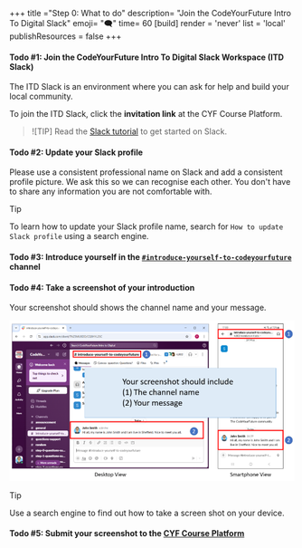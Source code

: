 +++
title ="Step 0: What to do"
description= "Join the CodeYourFuture Intro To Digital Slack"
emoji= "🗨"
time= 60
[build]
  render = 'never'
  list = 'local'
  publishResources = false 
+++


#### Todo #1: Join the CodeYourFuture Intro To Digital Slack Workspace (ITD Slack)

The ITD Slack is an environment where you can ask for help and build your local community.

To join the ITD Slack, click the **invitation link** at the CYF Course Platform.

> ![TIP]
> Read the [Slack tutorial](https://slack.com/intl/en-gb/help/articles/360059928654-How-to-use-Slack--your-quick-start-guide) to get started on Slack.

#### Todo #2: Update your Slack profile

Please use a consistent professional name on Slack and add a consistent profile picture. We ask this so we can recognise each other. You don't have to share any information you are not comfortable with.

> [!TIP]
> To learn how to update your Slack profile name, search for `How to update Slack profile` using a search engine.

#### Todo #3: Introduce yourself in the [`#introduce-yourself-to-codeyourfuture`](https://cyf-introtodigital.slack.com/archives/CQ8HYL25C) channel 

#### Todo #4: Take a screenshot of your introduction

Your screenshot should shows the channel name and your message. 

![image](step-0-sample-screenshot.png "Two screenshots: one on desktop, one on smartphone")

> [!TIP]
> Use a search engine to find out how to take a screen shot on your device.

#### Todo #5: Submit your screenshot to the [CYF Course Platform](https://application-process.codeyourfuture.io/)
